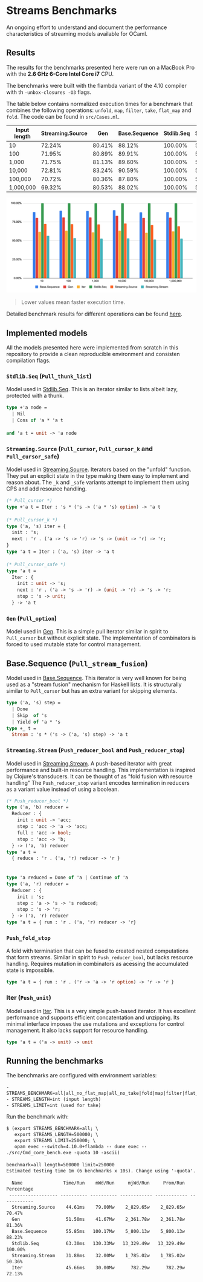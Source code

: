# Streams Benchmarks

An ongoing effort to understand and document the performance characteristics of streaming models available for OCaml.


## Results

The results for the benchmarks presented here were run on a MacBook Pro with the **2.6 GHz 6-Core Intel Core i7** CPU.

The benchmarks were built with the flambda variant of the 4.10 compiler with th `-unbox-closures -O3` flags.

The table below contains normalized execution times for a benchmark that combines the following operations: `unfold`, `map`, `filter`, `take`, `flat_map` and `fold`. The code can be found in `src/Cases.ml`.

  
|Input length|Streaming.Source| Gen    |Base.Sequence|Stdlib.Seq|Streaming.Stream| Iter   |
|------------|----------------|--------|-------------|----------|----------------|--------|
| 10         | 72.24%         | 80.41% | 88.12%      | 100.00%  | 56.57%         | 61.61% |
| 100        | 71.95%         | 80.89% | 89.91%      | 100.00%  | 53.43%         | 63.19% |
| 1,000      | 71.75%         | 81.13% | 89.60%      | 100.00%  | 52.88%         | 61.02% |
| 10,000     | 72.81%         | 83.24% | 90.59%      | 100.00%  | 52.96%         | 63.44% |
| 100,000    | 70.72%         | 80.36% | 87.80%      | 100.00%  | 51.51%         | 60.41% |
| 1,000,000  | 69.32%         | 80.53% | 88.02%      | 100.00%  | 52.63%         | 62.49% |

![image](./results/all-1591727671.png)

> Lower values mean faster execution time.

 Detailed benchmark results for different operations can be found [here](https://docs.google.com/spreadsheets/d/1OdlEwwunb4ibhHgkwR0I4cRIgOIOHqXRZTtxtoTd6JE/edit?usp=sharing).

## Implemented models

All the models presented here were implemented from scratch in this repository
to provide a clean reproducible environment and consisten compilation flags.

### `Stdlib.Seq` (`Pull_thunk_list`)
Model used in [Stdlib.Seq](https://github.com/ocaml/ocaml/blob/4.10/stdlib/seq.mli). This is an iterator similar to lists albeit lazy,
protected with a thunk.

```ocaml
type +'a node =
  | Nil
  | Cons of 'a * 'a t

and 'a t = unit -> 'a node
```

### `Streaming.Source` (`Pull_cursor`, `Pull_cursor_k` and `Pull_cursor_safe`)
Model used in [Streaming.Source](https://github.com/odis-labs/streaming).
Iterators based on the "unfold" function. They put an explicit state in the
type making them easy to implement and reason about. The `_k` and `_safe`
variants attempt to implement them using CPS and add resource handling.

```ocaml
(* Pull_cursor *)
type +'a t = Iter : 's * ('s -> ('a * 's) option) -> 'a t

(* Pull_cursor_k *)
type ('a, 's) iter = {
  init : 's;
  next : 'r . ('a -> 's -> 'r) -> 's -> (unit -> 'r) -> 'r;
}
type 'a t = Iter : ('a, 's) iter -> 'a t

(* Pull_cursor_safe *)
type 'a t =
  Iter : {
    init : unit -> 's;
    next : 'r . ('a -> 's -> 'r) -> (unit -> 'r) -> 's -> 'r;
    stop : 's -> unit;
  } -> 'a t
```

### `Gen` (`Pull_option`)
Model used in [Gen](https://github.com/c-cube/gen). This is a simple pull iterator similar in spirit to `Pull_cursor` but without explicit state. The implementation of combinators is forced to used mutable state for control management.

## Base.Sequence (`Pull_stream_fusion`)
Model used in
[Base.Sequence](https://github.com/janestreet/base/blob/v0.14.0/src/sequence.mli).
This iterator is very well known for being used as a "stream fusion" mechanism
for Haskell lists. It is structurally similar to `Pull_cursor` but has an extra
variant for skipping elements.

```ocaml
type ('a, 's) step =
  | Done
  | Skip  of 's
  | Yield of 'a * 's
type +_ t =
  Stream : 's * ('s -> ('a, 's) step) -> 'a t
```

### `Streaming.Stream` (`Push_reducer_bool` and `Push_reducer_stop`)
Model used in [Streaming.Stream](https://github.com/odis-labs/streaming). A
push-based iterator with great performance and built-in resource handling. This
implementation is inspired by Clojure's transducers. It can be thought of as
"fold fusion with resource handling" The `Push_reducer_stop` variant encodes
termination in reducers as a variant value instead of using a boolean.

```ocaml
(* Push_reducer_bool *)
type ('a, 'b) reducer =
  Reducer : {
    init : unit -> 'acc;
    step : 'acc -> 'a -> 'acc;
    full : 'acc -> bool;
    stop : 'acc -> 'b;
  } -> ('a, 'b) reducer
type 'a t =
  { reduce : 'r . ('a, 'r) reducer -> 'r }


type 'a reduced = Done of 'a | Continue of 'a
type ('a, 'r) reducer =
  Reducer : {
    init : 's;
    step : 'a -> 's -> 's reduced;
    stop : 's -> 'r;
  } -> ('a, 'r) reducer
type 'a t = { run : 'r . ('a, 'r) reducer -> 'r}
```

### `Push_fold_stop`
A fold with termination that can be fused to created nested computations that
form streams. Similar in spirit to `Push_reducer_bool`, but lacks resource
handling. Requires mutation in combinators as acessing the accumulated state is
impossible.

```ocaml
type 'a t = { run : 'r . ('r -> 'a -> 'r option) -> 'r -> 'r }
```


### Iter (`Push_unit`)
Model used in [Iter](https://github.com/c-cube/iter). This is a very simple
push-based iterator. It has excellent performance and supports efficient
concatentation and unzipping. Its minimal interface imposes the use mutations
and exceptions for control management. It also lacks support for resource
handling.

```ocaml
type 'a t = ('a -> unit) -> unit
```

## Running the benchmarks

The benchmarks are configured with environment variables:

```
- STREAMS_BENCHMARK=all|all_no_flat_map|all_no_take|fold|map|filter|flat_map|take
- STREAMS_LENGTH=int (input length)
- STREAMS_LIMIT=int (used for take)
```

Run the benchmark with:

```
$ (export STREAMS_BENCHMARK=all; \
   export STREAMS_LENGTH=500000; \
   export STREAMS_LIMIT=250000; \
   opam exec --switch=4.10.0+flambda -- dune exec -- ./src/Cmd_core_bench.exe -quota 10 -ascii)

benchmark=all length=500000 limit=250000
Estimated testing time 1m (6 benchmarks x 10s). Change using '-quota'.

  Name               Time/Run    mWd/Run     mjWd/Run     Prom/Run   Percentage
 ------------------ ---------- ---------- ------------ ------------ ------------
  Streaming.Source    44.61ms    79.00Mw    2_829.65w    2_829.65w       70.47%
  Gen                 51.50ms    41.67Mw    2_361.78w    2_361.78w       81.36%
  Base.Sequence       55.85ms   100.17Mw    5_800.13w    5_800.13w       88.23%
  Stdlib.Seq          63.30ms   130.33Mw   13_329.49w   13_329.49w      100.00%
  Streaming.Stream    31.88ms    32.00Mw    1_785.02w    1_785.02w       50.36%
  Iter                45.66ms    30.00Mw      782.29w      782.29w       72.13%
```

